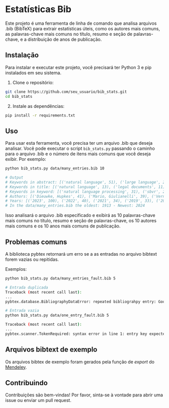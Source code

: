 # Estatísticas Bib

Este projeto é uma ferramenta de linha de comando que analisa arquivos .bib (BibTeX) para extrair estatísticas úteis, como os autores mais comuns, as palavras-chave mais comuns no título, resumo e seção de palavras-chave, e a distribuição de anos de publicação.

## Instalação

Para instalar e executar este projeto, você precisará ter Python 3 e pip instalados em seu sistema.

1. Clone o repositório:

```bash
git clone https://github.com/seu_usuario/bib_stats.git
cd bib_stats
```

2. Instale as dependências:

```bash
pip install -r requirements.txt
```

## Uso

Para usar esta ferramenta, você precisa ter um arquivo .bib que deseja analisar. Você pode executar o script `bib_stats.py` passando o caminho para o arquivo .bib e o número de itens mais comuns que você deseja exibir. Por exemplo:

```bash
python bib_stats.py data/many_entries.bib 10

# Output
# Keywords in abstract: [('natural language', 51), ('large language', 20), ('verlag berlin', 15), ('g .,', 14), ('business rules', 11), ('legal documents', 10), ('legal information', 9), ('https ://', 9), ('defeasible deontic', 9), ('legal reasoning', 8)]
# Keywords in title: [('natural language', 13), ('legal documents', 11), ('large language', 10), ('finsim', 9), ('nlp', 8), ('ontology', 8), ('legal domain', 8), ('review', 7), ('legal texts', 7), ('knowledge graphs', 7)]
# Keywords in keyword: [('natural language processing', 31), ('sbvr', 25), ('ontology', 21), ('deep learning', 17), ('business rules', 14), ('information extraction', 12), ('nlp', 10), ('machine learning', 10), ('deontic logic', 10), ('semantic web', 10)]
# Authors: [('Dieuwke, Hupkes', 41), ('Mario, Giulianelli', 39), ('Verna, Dankers', 37), ('Mikel, Artetxe', 35), ('Yanai, Elazar', 33), ('Tiago, Pimentel', 31), ('Christos, Christodoulopoulos', 29), ('Karim, Lasri', 27), ('Naomi, Saphra', 25), ('Alexa, Siu', 24)]
# Years: [('2023', 100), ('2022', 40), ('2021', 34), ('2019', 33), ('2020', 28), ('2017', 14), ('2013', 13), ('2018', 13), ('2012', 11), ('2011', 10)]
# In the data/many_entries.bib the oldest: 1913 - Newest: 2024
```

Isso analisará o arquivo .bib especificado e exibirá as 10 palavras-chave mais comuns no título, resumo e seção de palavras-chave, os 10 autores mais comuns e os 10 anos mais comuns de publicação.

## Problemas comuns

A biblioteca pybtex retornará um erro se a as entradas no arquivo bibtext forem vazias ou repitidas.

Exemplos:

```bash
python bib_stats.py data/many_entries_fault.bib 5 

# Entrada duplicada
Traceback (most recent call last):
...
pybtex.database.BibliographyDataError: repeated bibliograhpy entry: Goossens2022

# Entrada vazia
python bib_stats.py data/one_entry_fault.bib 5

Traceback (most recent call last):
...
pybtex.scanner.TokenRequired: syntax error in line 1: entry key expected
```

## Arquivos bibtext de exemplo

Os arquivos bibtex de exemplo foram gerados pela função de _export_ do [Mendeley](https://www.mendeley.com/).

## Contribuindo

Contribuições são bem-vindas! Por favor, sinta-se à vontade para abrir uma issue ou enviar um pull request.

